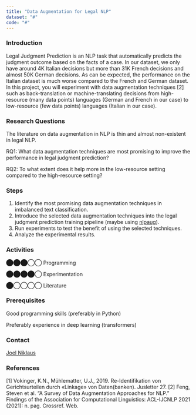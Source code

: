 ```yaml
---
title: "Data Augmentation for Legal NLP"
dataset: "#"
code: "#"
---
```


### Introduction

Legal Judgment Prediction is an NLP task that automatically predicts the judgment outcome based on the facts of a case. In our dataset, we only have around 4K Italian decisions but more than 31K French decisions and almost 50K German decisions. As can be expected, the performance on the Italian dataset is much worse compared to the French and German dataset. In this project, you will experiment with data augmentation techniques \[2\] such as back-translation or machine-translating decisions from high-resource (many data points) languages (German and French in our case) to low-resource (few data points) languages (Italian in our case).

### Research Questions

The literature on data augmentation in NLP is thin and almost non-existent in legal NLP.

RQ1: What data augmentation techniques are most promising to improve the performance in legal judgment prediction?

RQ2: To what extent does it help more in the low-resource setting compared to the high-resource setting?

### Steps

1.  Identify the most promising data augmentation techniques in imbalanced text classification.
2.  Introduce the selected data augmentation techniques into the legal judgment prediction training pipeline (maybe using [nlpaug](https://github.com/makcedward/nlpaug)).
3.  Run experiments to test the benefit of using the selected techniques.
4.  Analyze the experimental results.

### Activities

⬤⬤⬤◯◯ Programming

⬤⬤⬤⬤◯ Experimentation

⬤◯◯◯◯ Literature

### Prerequisites

Good programming skills (preferably in Python)

Preferably experience in deep learning (transformers)

### Contact

[Joel Niklaus](https://www.digitale-nachhaltigkeit.unibe.ch/about_us/persons/niklaus_joel/index_eng.html)

### References

\[1\] Vokinger, K.N., Mühlematter, U.J., 2019. Re-Identifikation von Gerichtsurteilen durch «Linkage» von Daten(banken). Jusletter 27.
\[2\] Feng, Steven et al. “A Survey of Data Augmentation Approaches for NLP.” Findings of the Association for Computational Linguistics: ACL-IJCNLP 2021 (2021): n. pag. Crossref. Web.